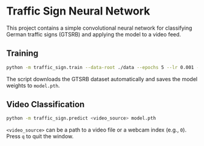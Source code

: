 # Traffic Sign Neural Network

This project contains a simple convolutional neural network for classifying German traffic signs (GTSRB) and applying the model to a video feed.

## Training

```bash
python -m traffic_sign.train --data-root ./data --epochs 5 --lr 0.001 --batch-size 64 --device cpu --save-path model.pth
```

The script downloads the GTSRB dataset automatically and saves the model weights to `model.pth`.

## Video Classification

```bash
python -m traffic_sign.predict <video_source> model.pth
```

`<video_source>` can be a path to a video file or a webcam index (e.g., `0`). Press `q` to quit the window.
